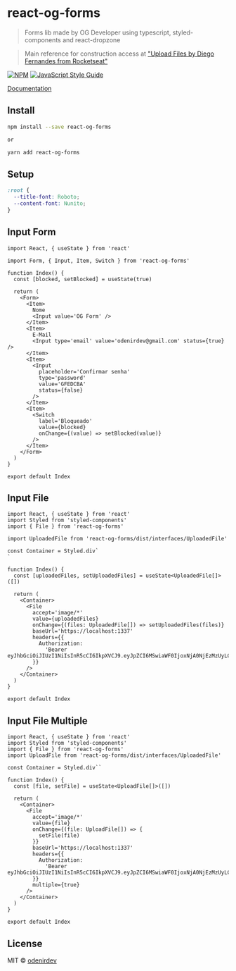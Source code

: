 # react-og-forms

> Forms lib made by OG Developer using typescript, styled-components and react-dropzone

> Main reference for construction access at ["Upload Files by Diego Fernandes from Rocketseat"](https://www.youtube.com/watch?v=G5UZmvkLWSQ&ab_channel=Rocketseat)

[![NPM](https://img.shields.io/npm/v/react-og-forms.svg)](https://www.npmjs.com/package/react-og-forms) [![JavaScript Style Guide](https://img.shields.io/badge/code_style-standard-brightgreen.svg)](https://standardjs.com)

[Documentation](https://react-og-forms.netlify.app/)

## Install

```bash
npm install --save react-og-forms

or

yarn add react-og-forms
```

## Setup

```css
:root {
  --title-font: Roboto;
  --content-font: Nunito;
}
```

## Input Form

```tsx
import React, { useState } from 'react'

import Form, { Input, Item, Switch } from 'react-og-forms'

function Index() {
  const [blocked, setBlocked] = useState(true)

  return (
    <Form>
      <Item>
        Nome
        <Input value='OG Form' />
      </Item>
      <Item>
        E-Mail
        <Input type='email' value='odenirdev@gmail.com' status={true} />
      </Item>
      <Item>
        <Input
          placeholder='Confirmar senha'
          type='password'
          value='GFEDCBA'
          status={false}
        />
      </Item>
      <Item>
        <Switch
          label='Bloqueado'
          value={blocked}
          onChange={(value) => setBlocked(value)}
        />
      </Item>
    </Form>
  )
}

export default Index
```

## Input File

```tsx
import React, { useState } from 'react'
import Styled from 'styled-components'
import { File } from 'react-og-forms'

import UploadedFile from 'react-og-forms/dist/interfaces/UploadedFile'

const Container = Styled.div`
`

function Index() {
  const [uploadedFiles, setUploadedFiles] = useState<UploadedFile[]>([])

  return (
    <Container>
      <File
        accept='image/*'
        value={uploadedFiles}
        onChange={(files: UploadedFile[]) => setUploadedFiles(files)}
        baseUrl='https://localhost:1337'
        headers={{
          Authorization:
            'Bearer eyJhbGciOiJIUzI1NiIsInR5cCI6IkpXVCJ9.eyJpZCI6MSwiaWF0IjoxNjA0NjEzMzUyLCJleHAiOjE2MDcyMDUzNTJ9.8M00WmsOOK_q9toenddLMEp57VG5DwEEdOtDRk5MieM'
        }}
      />
    </Container>
  )
}

export default Index
```

## Input File Multiple

```tsx
import React, { useState } from 'react'
import Styled from 'styled-components'
import { File } from 'react-og-forms'
import UploadFile from 'react-og-forms/dist/interfaces/UploadedFile'

const Container = Styled.div``

function Index() {
  const [file, setFile] = useState<UploadFile[]>([])

  return (
    <Container>
      <File
        accept='image/*'
        value={file}
        onChange={(file: UploadFile[]) => {
          setFile(file)
        }}
        baseUrl='https://localhost:1337'
        headers={{
          Authorization:
            'Bearer eyJhbGciOiJIUzI1NiIsInR5cCI6IkpXVCJ9.eyJpZCI6MSwiaWF0IjoxNjA0NjEzMzUyLCJleHAiOjE2MDcyMDUzNTJ9.8M00WmsOOK_q9toenddLMEp57VG5DwEEdOtDRk5MieM'
        }}
        multiple={true}
      />
    </Container>
  )
}

export default Index
```

## License

MIT © [odenirdev](https://github.com/odenirdev)
